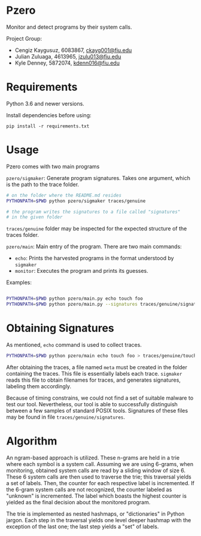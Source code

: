 # Pzero

Monitor and detect programs by their system calls.

Project Group:

* Cengiz Kaygusuz, 6083867, ckayg001@fiu.edu
* Julian Zuluaga, 4613965, jzulu013@fiu.edu
* Kyle Denney, 5872074, kdenn016@fiu.edu

# Requirements

Python 3.6 and newer versions.

Install dependencies before using:

`pip install -r requirements.txt`

# Usage

Pzero comes with two main programs

`pzero/sigmaker`: Generate program signatures. Takes one argument,
which is the path to the trace folder. 

```bash
# on the folder where the README.md resides
PYTHONPATH=$PWD python pzero/sigmaker traces/genuine

# the program writes the signatures to a file called "signatures" 
# in the given folder
```

`traces/genuine` folder may be inspected for the expected structure
of the traces folder. 

`pzero/main`: Main entry of the program. There are two main commands:
    
* `echo`: Prints the harvested programs in the format understood
by `sigmaker`
* `monitor`: Executes the program and prints its guesses.

Examples:

```bash

PYTHONPATH=$PWD python pzero/main.py echo touch foo
PYTHONPATH=$PWD python pzero/main.py --signatures traces/genuine/signatures monitor touch foo

```

# Obtaining Signatures

As mentioned, `echo` command is used to collect traces.

```bash
PYTHONPATH=$PWD python pzero/main echo touch foo > traces/genuine/touch.trace
```

After obtaining the traces, a file named `meta` must be created in 
the folder containing the traces. This file is essentially labels
each trace. `sigmaker` reads this file to obtain filenames for
traces, and generates signatures, labeling them accordingly.

Because of timing constrains, we could not find a set of suitable malware to test our tool.
Nevertheless, our tool is able to successfully distinguish between a few samples of standard
POSIX tools. Signatures of these files may be found in file `traces/genuine/signatures`.

# Algorithm

An ngram-based approach is utilized. These n-grams are held in a trie
where each symbol is a system call. Assuming we are using 6-grams,
when monitoring, obtained system calls are read by a sliding window
of size 6. These 6 system calls are then used to traverse the trie; this
traversal yields a set of labels. Then, the counter for each respective
label is incremented. If the 6-gram system calls are not recognized, the counter labeled as
"unknown" is incremented. The label which boasts the highest counter is 
yielded as the final decision about the monitored program.

The trie is implemented as nested hashmaps, or "dictionaries" in Python
jargon. Each step in the traversal yields one level deeper hashmap
with the exception of the last one; the last step yields a "set" of
labels.


